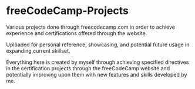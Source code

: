 # freeCodeCamp-Projects
Various projects done through freecodecamp.com in order to achieve experience and certifications offered through the website.

Uploaded for personal reference, showcasing, and potential future usage in expanding current skillset.

Everything here is created by myself through achieving specified directives in the certification projects through the freeCodeCamp website and potentially improving upon them with new features and skills developed by me.

